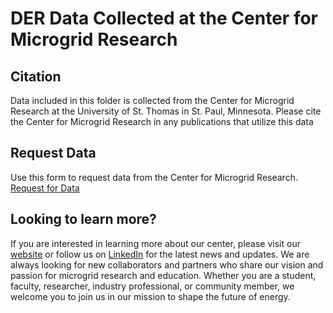# DER Data Collected at the Center for Microgrid Research

## Citation
Data included in this folder is collected from the Center for Microgrid Research at the University of St. Thomas in St. Paul, Minnesota. Please cite the Center for Microgrid Research in any publications that utilize this data

## Request Data
Use this form to request data from the Center for Microgrid Research.
[Request for Data](https://forms.office.com/Pages/ResponsePage.aspx?id=ef-BoIwx7EWV8zjrwoAUcu-vukI7k7dNlMyaJ19ycY5URVk0NDZGS0JRWklQQVpITFhHMEg1NTk1TC4u)

## Looking to learn more?
If you are interested in learning more about our center, please visit our [website](https://engineering.stthomas.edu/industry/microgrid-research-center/) or follow us on [LinkedIn](https://www.linkedin.com/company/st-thomas-center-for-microgrid-research/) for the latest news and updates.
We are always looking for new collaborators and partners who share our vision and passion for microgrid research and education. Whether you are a student, faculty, researcher, industry professional, or community member, we welcome you to join us in our mission to shape the future of energy.

